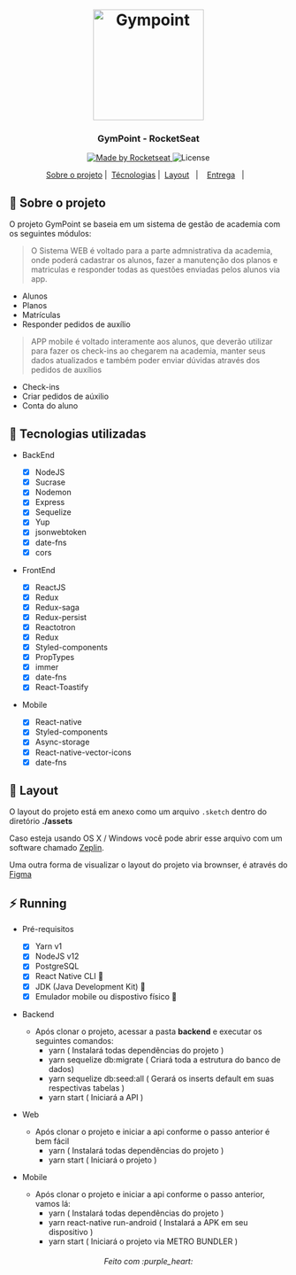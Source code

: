<h1 align="center">
  <img alt="Gympoint" title="Gympoint" src="assets/logo.png" width="200px" />
</h1>

<h3 align="center">
  GymPoint - RocketSeat
</h3>

<p align="center">
  <a href="https://rocketseat.com.br">
    <img alt="Made by Rocketseat" src="https://img.shields.io/badge/made%20by-Rocketseat-%2304D361" />
  </a>

  <img alt="License" src="https://img.shields.io/badge/license-MIT-%2304D361" />
</p>

<p align="center">
  <a href="#bookmark-sobre-o-projeto">Sobre o projeto</a>&nbsp;|&nbsp;
  <a href="#rocket-tecnologias-utilizadas">Técnologias</a>&nbsp;|&nbsp;
  <a href="#layout">Layout</a>&nbsp;&nbsp;&nbsp;|&nbsp;&nbsp;&nbsp;
  <a href="#entrega">Entrega</a>&nbsp;&nbsp;&nbsp;|&nbsp;&nbsp;&nbsp;
</p>

## :bookmark: Sobre o projeto

O projeto GymPoint se baseia em um sistema de gestão de academia com os seguintes módulos:

> O Sistema WEB é voltado para a parte admnistrativa da academia, onde poderá cadastrar os alunos, fazer a manutenção dos planos e matriculas e responder todas as questões enviadas pelos alunos via app.

- Alunos
- Planos
- Matrículas
- Responder pedidos de auxílio

> APP mobile é voltado interamente aos alunos, que deverão utilizar para fazer os check-ins ao chegarem na academia, manter seus dados atualizados e também poder enviar dúvidas através dos pedidos de auxílios

- Check-ins
- Criar pedidos de aúxilio
- Conta do aluno

## :rocket: Tecnologias utilizadas

- BackEnd

  - [x] NodeJS
  - [x] Sucrase
  - [x] Nodemon
  - [x] Express
  - [x] Sequelize
  - [x] Yup
  - [x] jsonwebtoken
  - [x] date-fns
  - [x] cors

- FrontEnd

  - [x] ReactJS
  - [x] Redux
  - [x] Redux-saga
  - [x] Redux-persist
  - [x] Reactotron
  - [x] Redux
  - [x] Styled-components
  - [x] PropTypes
  - [x] immer
  - [x] date-fns
  - [x] React-Toastify

- Mobile
  - [x] React-native
  - [x] Styled-components
  - [x] Async-storage
  - [x] React-native-vector-icons
  - [x] date-fns

## :art: Layout

O layout do projeto está em anexo como um arquivo `.sketch` dentro do diretório **./assets**

Caso esteja usando OS X / Windows você pode abrir esse arquivo com um software chamado [Zeplin](https://zeplin.io).

Uma outra forma de visualizar o layout do projeto via brownser, é através do [Figma](https://www.figma.com/)

## :zap: Running

- Pré-requisitos

  - [x] Yarn v1
  - [x] NodeJS v12
  - [x] PostgreSQL
  - [x] React Native CLI :iphone:
  - [x] JDK (Java Development Kit) :iphone:
  - [x] Emulador mobile ou dispostivo físico :iphone:

- Backend

  - Após clonar o projeto, acessar a pasta **backend** e executar os seguintes comandos:
    - yarn ( Instalará todas dependências do projeto )
    - yarn sequelize db:migrate ( Criará toda a estrutura do banco de dados)
    - yarn sequelize db:seed:all ( Gerará os inserts default em suas respectivas tabelas )
    - yarn start ( Iniciará a API )

- Web

  - Após clonar o projeto e iniciar a api conforme o passo anterior é bem fácil
    - yarn ( Instalará todas dependências do projeto )
    - yarn start ( Iniciará o projeto )

- Mobile
  - Após clonar o projeto e iniciar a api conforme o passo anterior, vamos lá:
    - yarn ( Instalará todas dependências do projeto )
    - yarn react-native run-android ( Instalará a APK em seu dispositivo )
    - yarn start ( Iniciará o projeto via METRO BUNDLER )

<h6 align="center">
Feito com :purple_heart:
</h6>
